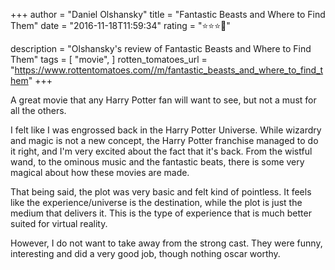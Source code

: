 +++
author = "Daniel Olshansky"
title = "Fantastic Beasts and Where to Find Them"
date = "2016-11-18T11:59:34"
rating = "⭐⭐⭐🌟"

description = "Olshansky's review of Fantastic Beasts and Where to Find Them"
tags = [
    "movie",
]
rotten_tomatoes_url = "https://www.rottentomatoes.com//m/fantastic_beasts_and_where_to_find_them"
+++

A great movie that any Harry Potter fan will want to see, but not a must for all the others.

I felt like I was engrossed back in the Harry Potter Universe. While wizardry and magic is not a new concept, the Harry Potter franchise managed to do it right, and I'm very excited about the fact that it's back. From the wistful wand, to the ominous music and the fantastic beats, there is some very magical about how these movies are made.

That being said, the plot was very basic and felt kind of pointless. It feels like the experience/universe is the destination, while the plot is just the medium that delivers it. This is the type of experience that is much better suited for virtual reality.

However, I do not want to take away from the strong cast. They were funny, interesting and did a very good job, though nothing oscar worthy.

